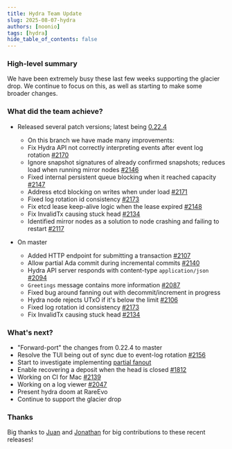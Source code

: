 ```yaml
---
title: Hydra Team Update
slug: 2025-08-07-hydra
authors: [noonio]
tags: [hydra]
hide_table_of_contents: false
---
```


### High-level summary

We have been extremely busy these last few weeks supporting the glacier drop.
We continue to focus on this, as well as starting to make some broader
changes.

### What did the team achieve?

* Released several patch versions; latest being [0.22.4](https://github.com/cardano-scaling/hydra/releases/tag/0.22.4)
  * On this branch we have made many improvements:
  * Fix Hydra API not correctly interpreting events after event log rotation
  [#2170](https://github.com/cardano-scaling/hydra/pull/2152)
  * Ignore snapshot signatures of already confirmed snapshots; reduces load when running mirror nodes [#2146](https://github.com/cardano-scaling/hydra/pull/2146)
  * Fixed internal persistent queue blocking when it reached capacity [#2147](https://github.com/cardano-scaling/hydra/pull/2147)
  * Address etcd blocking on writes when under load [#2171](https://github.com/cardano-scaling/hydra/pull/2171)
  * Fixed log rotation id consistency [#2173](https://github.com/cardano-scaling/hydra/pull/2173)
  * Fix etcd lease keep-alive logic when the lease expired [#2148](https://github.com/cardano-scaling/hydra/pull/2148)
  * Fix InvalidTx causing stuck head [#2134](https://github.com/cardano-scaling/hydra/pull/2134)
  * Identified mirror nodes as a solution to node crashing and failing to restart [#2117](https://github.com/cardano-scaling/hydra/issues/2117)

* On master
  * Added HTTP endpoint for submitting a transaction [#2107](https://github.com/cardano-scaling/hydra/issues/2107)
  * Allow partial Ada commit during incremental commits [#2140](https://github.com/cardano-scaling/hydra/issues/2140)
  * Hydra API server responds with content-type `application/json` [#2094](https://github.com/cardano-scaling/hydra/issues/2094)
  * `Greetings` message contains more information [#2087](https://github.com/cardano-scaling/hydra/pull/2087)
  * Fixed bug around fanning out with decommit/increment in progress
  * Hydra node rejects UTxO if it's below the limit [#2106](https://github.com/cardano-scaling/hydra/pull/2106)
  * Fixed log rotation id consistency [#2173](https://github.com/cardano-scaling/hydra/pull/2173)
  * Fix InvalidTx causing stuck head [#2134](https://github.com/cardano-scaling/hydra/pull/2134)

### What's next?

* "Forward-port" the changes from 0.22.4 to master
* Resolve the TUI being out of sync due to event-log rotation [#2156](https://github.com/cardano-scaling/hydra/issues/2156)
* Start to investigate implementing [partial fanout](https://github.com/cardano-scaling/hydra/issues/1468)
* Enable recovering a deposit when the head is closed [#1812](https://github.com/cardano-scaling/hydra/issues/1812)
* Working on CI for Mac [#2139](https://github.com/cardano-scaling/hydra/pull/2139)
* Working on a log viewer [#2047](https://github.com/cardano-scaling/hydra/issues/2047)
* Present hydra doom at RareEvo
* Continue to support the glacier drop

### Thanks

Big thanks to [Juan](https://github.com/jmagan) and
[Jonathan](https://github.com/solidsnakedev) for big contributions to these
recent releases!
